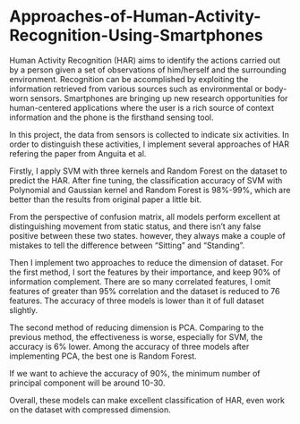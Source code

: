 # Approaches-of-Human-Activity-Recognition-Using-Smartphones

Human Activity Recognition (HAR) aims to identify the actions carried out by a person given a set of observations of him/herself and the surrounding environment. Recognition can be accomplished by exploiting the information retrieved from various sources such as environmental or body-worn sensors. Smartphones are bringing up new research opportunities for human-centered applications where the user is a rich source of context information and the phone is the firsthand sensing tool.

In this project, the data from sensors is collected to indicate six activities. In order to distinguish these activities, I implement several approaches of HAR refering the paper from Anguita et al.

Firstly, I apply SVM with three kernels and Random Forest on the dataset to predict the HAR. After fine tuning, the classification accuracy of SVM with Polynomial and Gaussian kernel and Random Forest is 98%-99%, which are better than the results from original paper a little bit.

From the perspective of confusion matrix, all models perform excellent at distinguishing movement from static status, and there isn’t any false positive between these two states. however, they always make a couple of mistakes to tell the difference between “Sitting” and “Standing”.

Then I implement two approaches to reduce the dimension of dataset. For the first method, I sort the features by their importance, and keep 90% of information complement. There are so many correlated features, I omit features of greater than 95% correlation and the dataset is reduced to 76 features. The accuracy of three models is lower than it of full dataset slightly.

The second method of reducing dimension is PCA. Comparing to the previous method, the effectiveness is worse, especially for SVM, the accuracy is 6% lower. Among the accuracy of three models after implementing PCA, the best one is Random Forest.

If we want to achieve the accuracy of 90%, the minimum number of principal component will be around 10-30.

Overall, these models can make excellent classification of HAR, even work on the dataset with compressed dimension.
